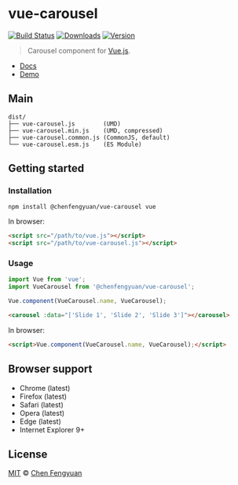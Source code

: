 # vue-carousel

[![Build Status](https://travis-ci.org/fengyuanchen/vue-carousel.svg)](https://travis-ci.org/fengyuanchen/vue-carousel) [![Downloads](https://img.shields.io/npm/dm/@chenfengyuan/vue-carousel.svg)](https://www.npmjs.com/package/@chenfengyuan/vue-carousel) [![Version](https://img.shields.io/npm/v/@chenfengyuan/vue-carousel.svg)](https://www.npmjs.com/package/@chenfengyuan/vue-carousel)

> Carousel component for [Vue.js](https://vuejs.org/).

- [Docs](src/README.md)
- [Demo](https://fengyuanchen.github.io/vue-carousel)

## Main

```text
dist/
├── vue-carousel.js        (UMD)
├── vue-carousel.min.js    (UMD, compressed)
├── vue-carousel.common.js (CommonJS, default)
└── vue-carousel.esm.js    (ES Module)
```

## Getting started

### Installation

```shell
npm install @chenfengyuan/vue-carousel vue
```

In browser:

```html
<script src="/path/to/vue.js"></script>
<script src="/path/to/vue-carousel.js"></script>
```

### Usage

```js
import Vue from 'vue';
import VueCarousel from '@chenfengyuan/vue-carousel';

Vue.component(VueCarousel.name, VueCarousel);
```

```html
<carousel :data="['Slide 1', 'Slide 2', 'Slide 3']"></carousel>
```

In browser:

```html
<script>Vue.component(VueCarousel.name, VueCarousel);</script>
```

## Browser support

- Chrome (latest)
- Firefox (latest)
- Safari (latest)
- Opera (latest)
- Edge (latest)
- Internet Explorer 9+

## License

[MIT](https://opensource.org/licenses/MIT) © [Chen Fengyuan](https://chenfengyuan.com)
